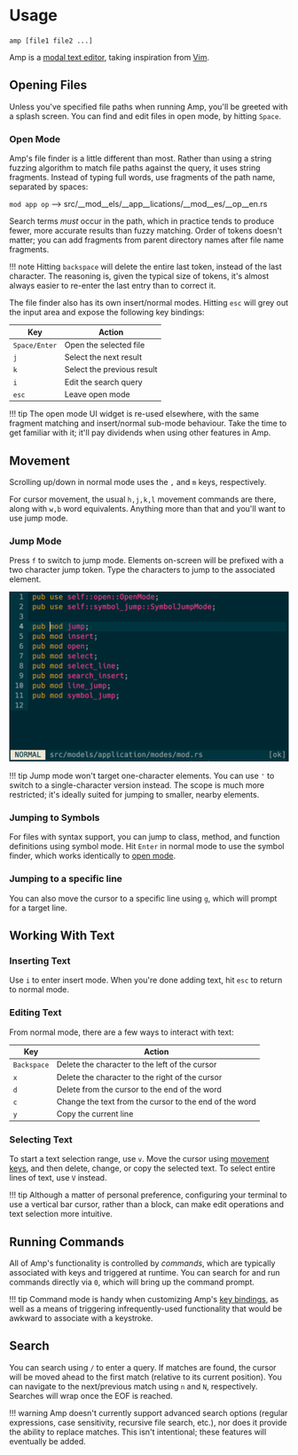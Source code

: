 # Usage

`amp [file1 file2 ...]`

Amp is a [modal text editor](http://wikipedia.org/Modal_Text_Editor), taking inspiration from [Vim](https://vim.org).

## Opening Files

Unless you've specified file paths when running Amp, you'll be greeted with a splash screen. You can find and edit files in open mode, by hitting `Space`.

### Open Mode

Amp's file finder is a little different than most. Rather than using a string fuzzing algorithm to match file paths against the query, it uses string fragments. Instead of typing full words, use fragments of the path name, separated by spaces:

`mod app op` --> src/__mod__els/__app__lications/__mod__es/__op__en.rs

Search terms _must_ occur in the path, which in practice tends to produce fewer, more accurate results than fuzzy matching. Order of tokens doesn't matter; you can add fragments from parent directory names after file name fragments.

!!! note
    Hitting `backspace` will delete the entire last token, instead of the last character. The reasoning is, given the typical size of tokens, it's almost always easier to re-enter the last entry than to correct it.

The file finder also has its own insert/normal modes. Hitting `esc` will grey out the input area and expose the following key bindings:

Key           | Action
------------- | ------
`Space/Enter` | Open the selected file
`j`           | Select the next result
`k`           | Select the previous result
`i`           | Edit the search query
`esc`         | Leave open mode

!!! tip
    The open mode UI widget is re-used elsewhere, with the same fragment matching and insert/normal sub-mode behaviour. Take the time to get familiar with it; it'll pay dividends when using other features in Amp.

## Movement

Scrolling up/down in normal mode uses the `,` and `m` keys, respectively.

For cursor movement, the usual `h,j,k,l` movement commands are there, along with `w,b` word equivalents. Anything more than that and you'll want to use jump mode.

### Jump Mode

Press `f` to switch to jump mode. Elements on-screen will be prefixed with a two character jump token. Type the characters to jump to the associated element.

![jump mode](../images/jump_mode.gif)

!!! tip
    Jump mode won't target one-character elements. You can use `'` to switch to a single-character version instead. The scope is much more restricted; it's ideally suited for jumping to smaller, nearby elements.

### Jumping to Symbols

For files with syntax support, you can jump to class, method, and function definitions using symbol mode. Hit `Enter` in normal mode to use the symbol finder, which works identically to [open mode](#open-mode).

### Jumping to a specific line

You can also move the cursor to a specific line using `g`, which will prompt for a target line.

## Working With Text

### Inserting Text

Use `i` to enter insert mode. When you're done adding text, hit `esc` to return to normal mode.

### Editing Text

From normal mode, there are a few ways to interact with text:

Key         | Action
----------- | ------
`Backspace` | Delete the character to the left of the cursor
`x`         | Delete the character to the right of the cursor
`d`         | Delete from the cursor to the end of the word
`c`         | Change the text from the cursor to the end of the word
`y`         | Copy the current line

### Selecting Text

To start a text selection range, use `v`. Move the cursor using [movement keys](#movement), and then delete, change, or copy the selected text. To select entire lines of text, use `V` instead.

!!! tip
    Although a matter of personal preference, configuring your terminal to use a vertical bar cursor, rather than a block, can make edit operations and text selection more intuitive.

## Running Commands

All of Amp's functionality is controlled by _commands_, which are typically associated with keys and triggered at runtime. You can search for and run commands directly via `0`, which will bring up the command prompt.

!!! tip
    Command mode is handy when customizing Amp's [key bindings](configuration.md#key-bindings), as well as a means of triggering infrequently-used functionality that would be awkward to associate with a keystroke.

## Search

You can search using `/` to enter a query. If matches are found, the cursor will be moved ahead to the first match (relative to its current position). You can navigate to the next/previous match using `n` and `N`, respectively. Searches will wrap once the EOF is reached.

!!! warning
    Amp doesn't currently support advanced search options (regular expressions, case sensitivity,  recursive file search, etc.), nor does it provide the ability to replace matches. This isn't intentional; these features will eventually be added.
